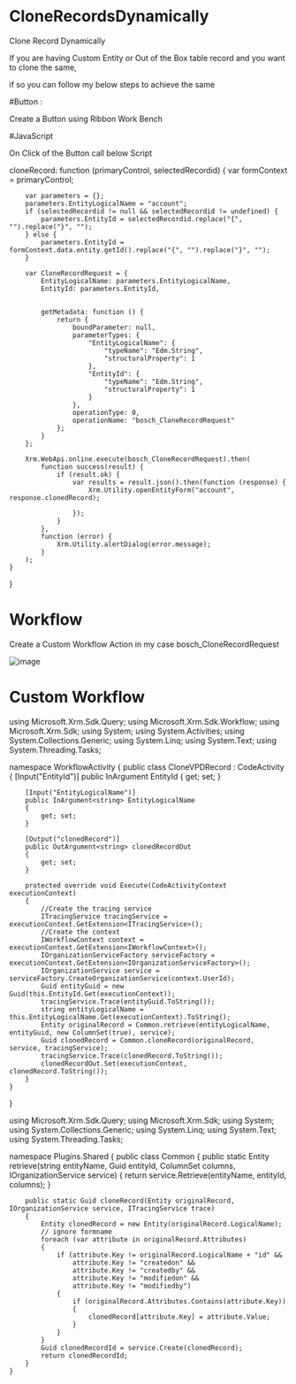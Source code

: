 # CloneRecordsDynamically
Clone Record Dynamically

If you are having Custom Entity or Out of the Box table record and you want to clone the same, 

if so you can follow my below steps to achieve the same

#Button :

Create a Button using Ribbon Work Bench

#JavaScript

On Click of the Button call below Script

cloneRecord: function (primaryControl, selectedRecordid) {
        var formContext = primaryControl;

        var parameters = {};
        parameters.EntityLogicalName = "account";
        if (selectedRecordid != null && selectedRecordid != undefined) {
            parameters.EntityId = selectedRecordid.replace("{", "").replace("}", "");
        } else {
            parameters.EntityId = formContext.data.entity.getId().replace("{", "").replace("}", "");
        }

        var CloneRecordRequest = {
            EntityLogicalName: parameters.EntityLogicalName,
            EntityId: parameters.EntityId,


            getMetadata: function () {
                return {
                    boundParameter: null,
                    parameterTypes: {
                        "EntityLogicalName": {
                            "typeName": "Edm.String",
                            "structuralProperty": 1
                        },
                        "EntityId": {
                            "typeName": "Edm.String",
                            "structuralProperty": 1
                        }
                    },
                    operationType: 0,
                    operationName: "bosch_CloneRecordRequest"
                };
            }
        };

        Xrm.WebApi.online.execute(bosch_CloneRecordRequest).then(
            function success(result) {
                if (result.ok) {
                    var results = result.json().then(function (response) {
                        Xrm.Utility.openEntityForm("account", response.clonedRecord);

                    });
                }
            },
            function (error) {
                Xrm.Utility.alertDialog(error.message);
            }
        );
    }
}


# Workflow

Create a Custom Workflow Action  in my case bosch_CloneRecordRequest

![image](https://github.com/user-attachments/assets/998c131b-b1fb-4415-8219-662a1c870e18)



# Custom Workflow


using Microsoft.Xrm.Sdk.Query;
using Microsoft.Xrm.Sdk.Workflow;
using Microsoft.Xrm.Sdk;
using System;
using System.Activities;
using System.Collections.Generic;
using System.Linq;
using System.Text;
using System.Threading.Tasks;

namespace WorkflowActivity
{
    public class CloneVPDRecord : CodeActivity
    {
        [Input("EntityId")]
        public InArgument<string> EntityId
        {
            get; set;
        }

        [Input("EntityLogicalName")]
        public InArgument<string> EntityLogicalName
        {
            get; set;
        }

        [Output("clonedRecord")]
        public OutArgument<string> clonedRecordOut
        {
            get; set;
        }

        protected override void Execute(CodeActivityContext executionContext)
        {
            //Create the tracing service
            ITracingService tracingService = executionContext.GetExtension<ITracingService>();
            //Create the context
            IWorkflowContext context = executionContext.GetExtension<IWorkflowContext>();
            IOrganizationServiceFactory serviceFactory = executionContext.GetExtension<IOrganizationServiceFactory>();
            IOrganizationService service = serviceFactory.CreateOrganizationService(context.UserId);
            Guid entityGuid = new Guid(this.EntityId.Get(executionContext));
            tracingService.Trace(entityGuid.ToString());
            string entityLogicalName = this.EntityLogicalName.Get(executionContext).ToString();
            Entity originalRecord = Common.retrieve(entityLogicalName, entityGuid, new ColumnSet(true), service);
            Guid clonedRecord = Common.cloneRecord(originalRecord, service, tracingService);
            tracingService.Trace(clonedRecord.ToString());
            clonedRecordOut.Set(executionContext, clonedRecord.ToString());
        }
    }
}

using Microsoft.Xrm.Sdk.Query;
using Microsoft.Xrm.Sdk;
using System;
using System.Collections.Generic;
using System.Linq;
using System.Text;
using System.Threading.Tasks;

namespace Plugins.Shared
{
    public class Common
    {
        public static Entity retrieve(string entityName, Guid entityId, ColumnSet columns, IOrganizationService service)
        {
            return service.Retrieve(entityName, entityId, columns);
        }

        public static Guid cloneRecord(Entity originalRecord, IOrganizationService service, ITracingService trace)
        {
            Entity clonedRecord = new Entity(originalRecord.LogicalName);
            // ignore formname
            foreach (var attribute in originalRecord.Attributes)
            {
                if (attribute.Key != originalRecord.LogicalName + "id" &&
                    attribute.Key != "createdon" &&
                    attribute.Key != "createdby" &&
                    attribute.Key != "modifiedon" &&
                    attribute.Key != "modifiedby")
                {
                    if (originalRecord.Attributes.Contains(attribute.Key))
                    {
                        clonedRecord[attribute.Key] = attribute.Value;
                    }
                }
            }
            Guid clonedRecordId = service.Create(clonedRecord);
            return clonedRecordId;
        }
    }
